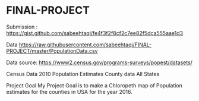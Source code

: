 # FINAL-PROJECT
Submission : https://gist.github.com/sabeehtaqi/fe4f3f2f8cf2c7ee82f5dca555aae1d3

Data
https://raw.githubusercontent.com/sabeehtaqi/FINAL-PROJECT/master/PopulationData.csv

Data source:  https://www2.census.gov/programs-surveys/popest/datasets/


Census Data 2010 Population Estimates County data All States

Project Goal
My Project Goal is to make a Chloropeth map of Population estimates for the counties in USA for the year 2016.

